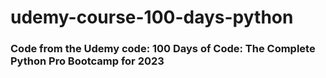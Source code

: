 # udemy-course-100-days-python

### Code from the Udemy code: 100 Days of Code: The Complete Python Pro Bootcamp for 2023
